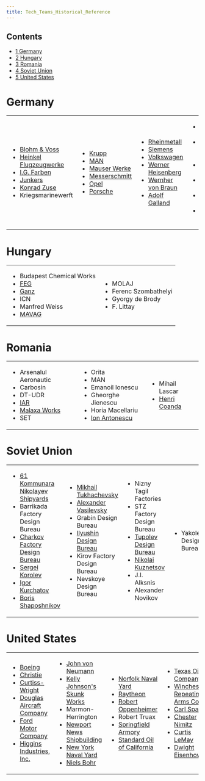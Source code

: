 ```yaml
---
title: Tech_Teams_Historical_Reference
---
```

 Contents
--------

*   [1 Germany](#Germany)
*   [2 Hungary](#Hungary)
*   [3 Romania](#Romania)
*   [4 Soviet Union](#Soviet_Union)
*   [5 United States](#United_States)

Germany
=======

<table><tbody><tr><td><ul><li><a class="external text" href="http://en.wikipedia.org/wiki/Blohm_%26_Voss" rel="nofollow">Blohm &amp; Voss</a></li><li><a class="external text" href="http://en.wikipedia.org/wiki/Heinkel" rel="nofollow">Heinkel Flugzeugwerke</a></li><li><a class="external text" href="http://en.wikipedia.org/wiki/IG_Farben" rel="nofollow">I.G. Farben</a></li><li><a class="external text" href="http://en.wikipedia.org/wiki/Junkers" rel="nofollow">Junkers</a></li><li><a class="external text" href="http://en.wikipedia.org/wiki/Konrad_Zuse" rel="nofollow">Konrad Zuse</a></li><li>Kriegsmarinewerft</li></ul></td><td><ul><li><a class="external text" href="http://en.wikipedia.org/wiki/Krupp" rel="nofollow">Krupp</a></li><li><a class="external text" href="http://en.wikipedia.org/wiki/MAN_AG" rel="nofollow">MAN</a></li><li><a class="external text" href="http://en.wikipedia.org/wiki/Mauser" rel="nofollow">Mauser Werke</a></li><li><a class="external text" href="http://en.wikipedia.org/wiki/Messerschmidt" rel="nofollow">Messerschmitt</a></li><li><a class="external text" href="http://en.wikipedia.org/wiki/Opel" rel="nofollow">Opel</a></li><li><a class="external text" href="http://en.wikipedia.org/wiki/Porsche" rel="nofollow">Porsche</a></li></ul></td><td><ul><li><a class="external text" href="http://en.wikipedia.org/wiki/Rheinmetall" rel="nofollow">Rheinmetall</a></li><li><a class="external text" href="http://en.wikipedia.org/wiki/Siemens_AG" rel="nofollow">Siemens</a></li><li><a class="external text" href="http://en.wikipedia.org/wiki/Volkswagen" rel="nofollow">Volkswagen</a></li><li><a class="external text" href="http://en.wikipedia.org/wiki/Werner_Heisenberg" rel="nofollow">Werner Heisenberg</a></li><li><a class="external text" href="http://en.wikipedia.org/wiki/Werner_Von_Braun" rel="nofollow">Wernher von Braun</a></li><li><a class="external text" href="http://en.wikipedia.org/wiki/Adolf_Galland" rel="nofollow">Adolf Galland</a></li></ul></td><td><ul><li><a class="external text" href="http://en.wikipedia.org/wiki/Erich_Raeder" rel="nofollow">Erich Raeder</a></li><li><a class="external text" href="http://en.wikipedia.org/wiki/Erich_von_Manstein" rel="nofollow">Erich von Manstein</a></li><li><a class="external text" href="http://en.wikipedia.org/wiki/Ernst_Udet" rel="nofollow">Ernst Udet</a></li><li><a class="external text" href="http://en.wikipedia.org/wiki/Heinz_Guderian" rel="nofollow">Heinz Guderian</a></li><li><a class="external text" href="http://en.wikipedia.org/wiki/Herman_Goering" rel="nofollow">Hermann Göring</a></li><li><a class="external text" href="http://en.wikipedia.org/wiki/Hugo_Sperrle" rel="nofollow">Hugo Sperrle</a></li></ul></td><td><ul><li><a class="external text" href="http://en.wikipedia.org/wiki/Karl_Donitz" rel="nofollow">Karl Dönitz</a></li></ul></td></tr></tbody></table>

Hungary
=======

<table><tbody><tr><td><ul><li>Budapest Chemical Works</li><li><a class="external text" href="http://en.wikipedia.org/wiki/Fegyver_%C3%89s_G%C3%A9pgy%C3%A1r" rel="nofollow">FEG</a></li><li><a class="external text" href="http://en.wikipedia.org/wiki/Ganz" rel="nofollow">Ganz</a></li><li>ICN</li><li>Manfred Weiss</li><li><a class="external text" href="http://en.wikipedia.org/wiki/MAVAG" rel="nofollow">MAVAG</a></li></ul></td><td><ul><li>MOLAJ</li><li>Ferenc Szombathelyi</li><li>Gyorgy de Brody</li><li>F. Littay</li></ul></td></tr></tbody></table>

Romania
=======

<table><tbody><tr><td><ul><li>Arsenalul Aeronautic</li><li>Carbosin</li><li>DT-UDR</li><li><a class="external text" href="http://en.wikipedia.org/wiki/Industria_Aeronautica_Romana" rel="nofollow">IAR</a></li><li><a class="external text" href="http://en.wikipedia.org/wiki/Nicolae_Malaxa" rel="nofollow">Malaxa Works</a></li><li>SET</li></ul></td><td><ul><li>Orita</li><li>MAN</li><li>Emanoil Ionescu</li><li>Gheorghe Jienescu</li><li>Horia Macellariu</li><li><a class="external text" href="http://en.wikipedia.org/wiki/Ion_Antonescu" rel="nofollow">Ion Antonescu</a></li></ul></td><td><ul><li>Mihail Lascar</li><li><a class="external text" href="http://en.wikipedia.org/wiki/Henri_Coand%C4%83" rel="nofollow">Henri Coanda</a></li></ul></td></tr></tbody></table>

Soviet Union
============

<table><tbody><tr><td><ul><li><a class="external text" href="http://en.wikipedia.org/wiki/Mykolayiv" rel="nofollow">61 Kommunara Nikolayev Shipyards</a></li><li>Barrikada Factory Design Bureau</li><li><a class="external text" href="http://en.wikipedia.org/wiki/Morozov_Design_Bureau" rel="nofollow">Charkov Factory Design Bureau</a></li><li><a class="external text" href="http://en.wikipedia.org/wiki/Sergei_Korolev" rel="nofollow">Sergei Korolev</a></li><li><a class="external text" href="http://en.wikipedia.org/wiki/Igor_Kurchatov" rel="nofollow">Igor Kurchatov</a></li><li><a class="external text" href="http://en.wikipedia.org/wiki/Boris_Shaposhnikov" rel="nofollow">Boris Shaposhnikov</a></li></ul></td><td><ul><li><a class="external text" href="http://en.wikipedia.org/wiki/Mikhail_Tukhachevsky" rel="nofollow">Mikhail Tukhachevsky</a></li><li><a class="external text" href="http://en.wikipedia.org/wiki/A._M._Vasilevsky" rel="nofollow">Alexander Vasilevsky</a></li><li>Grabin Design Bureau</li><li><a class="external text" href="http://en.wikipedia.org/wiki/Ilyushin" rel="nofollow">Ilyushin Design Bureau</a></li><li>Kirov Factory Design Bureau</li><li>Nevskoye Design Bureau</li></ul></td><td><ul><li>Nizny Tagil Factories</li><li>STZ Factory Design Bureau</li><li><a class="external text" href="http://en.wikipedia.org/wiki/Tupolev" rel="nofollow">Tupolev Design Bureau</a></li><li><a class="external text" href="http://en.wikipedia.org/wiki/Nikolai_Gerasimovich_Kuznetsov" rel="nofollow">Nikolai Kuznetsov</a></li><li>J.I. Alksnis</li><li>Alexander Novikov</li></ul></td><td><ul><li>Yakolev Design Bureau</li></ul></td></tr></tbody></table>

United States
=============

<table><tbody><tr><td><ul><li><a class="external text" href="http://en.wikipedia.org/wiki/Boeing" rel="nofollow">Boeing</a></li><li><a class="external text" href="http://en.wikipedia.org/wiki/Christie_suspension" rel="nofollow">Christie</a></li><li><a class="external text" href="http://en.wikipedia.org/wiki/Curtiss-Wright" rel="nofollow">Curtiss-Wright</a></li><li><a class="external text" href="http://en.wikipedia.org/wiki/Douglas_Aircraft_Company" rel="nofollow">Douglas Aircraft Company</a></li><li><a class="external text" href="http://en.wikipedia.org/wiki/Ford_Motor_Company" rel="nofollow">Ford Motor Company</a></li><li><a class="external text" href="http://en.wikipedia.org/wiki/Higgins_Industries" rel="nofollow">Higgins Industries, Inc.</a></li></ul></td><td><ul><li><a class="external text" href="http://en.wikipedia.org/wiki/John_von_Neumann" rel="nofollow">John von Neumann</a></li><li><a class="external text" href="http://en.wikipedia.org/wiki/Clarence_Johnson" rel="nofollow">Kelly Johnson's Skunk Works</a></li><li>Marmon-Herrington</li><li><a class="external text" href="http://en.wikipedia.org/wiki/Newport_News_Shipbuilding" rel="nofollow">Newport News Shipbuilding</a></li><li><a class="external text" href="http://en.wikipedia.org/wiki/New_York_Navy_Yard" rel="nofollow">New York Naval Yard</a></li><li><a class="external text" href="http://en.wikipedia.org/wiki/Niels_Bohr" rel="nofollow">Niels Bohr</a></li></ul></td><td><ul><li><a class="external text" href="http://en.wikipedia.org/wiki/Norfolk_Naval_Shipyard" rel="nofollow">Norfolk Naval Yard</a></li><li><a class="external text" href="http://en.wikipedia.org/wiki/Raytheon" rel="nofollow">Raytheon</a></li><li><a class="external text" href="http://en.wikipedia.org/wiki/Robert_Oppenheimer" rel="nofollow">Robert Oppenheimer</a></li><li>Robert Truax</li><li><a class="external text" href="http://en.wikipedia.org/wiki/Springfield_Armory" rel="nofollow">Springfield Armory</a></li><li><a class="external text" href="http://en.wikipedia.org/wiki/Chevron_Corporation" rel="nofollow">Standard Oil of California</a></li></ul></td><td><ul><li><a class="external text" href="http://en.wikipedia.org/wiki/Texaco" rel="nofollow">Texas Oil Company</a></li><li><a class="external text" href="http://en.wikipedia.org/wiki/Winchester_Repeating_Arms_Company" rel="nofollow">Winchester Repeating Arms Co.</a></li><li><a class="external text" href="http://en.wikipedia.org/wiki/Carl_Spaatz" rel="nofollow">Carl Spaatz</a></li><li><a class="external text" href="http://en.wikipedia.org/wiki/Chester_Nimitz" rel="nofollow">Chester Nimitz</a></li><li><a class="external text" href="http://en.wikipedia.org/wiki/Curtis_LeMay" rel="nofollow">Curtis LeMay</a></li><li><a class="external text" href="http://en.wikipedia.org/wiki/Dwight_Eisenhower" rel="nofollow">Dwight Eisenhower</a></li></ul></td><td><ul><li><a class="external text" href="http://en.wikipedia.org/wiki/Ernest_King" rel="nofollow">Ernest King</a></li><li><a class="external text" href="http://en.wikipedia.org/wiki/Henry_H._Arnold" rel="nofollow">Henry Arnold</a></li><li><a class="external text" href="http://en.wikipedia.org/wiki/Hyman_G._Rickover" rel="nofollow">Hyman Rickover</a></li><li><a class="external text" href="http://en.wikipedia.org/wiki/Omar_Bradley" rel="nofollow">Omar Bradley</a></li></ul></td></tr></tbody></table>
